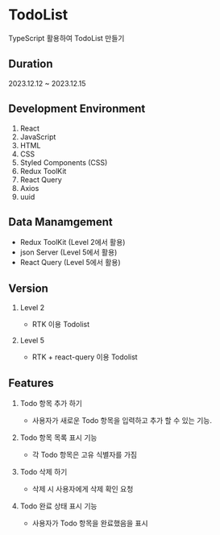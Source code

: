 # TodoList
TypeScript 활용하여 TodoList 만들기

## Duration
2023.12.12 ~ 2023.12.15

## Development Environment
1. React
2. JavaScript
3. HTML
4. CSS
5. Styled Components (CSS)
6. Redux ToolKit
7. React Query
9. Axios
10. uuid

## Data Manamgement
- Redux ToolKit (Level 2에서 활용)
- json Server (Level 5에서 활용)
- React Query (Level 5에서 활용)

## Version
1. Level 2
   - RTK 이용 Todolist

2. Level 5
   - RTK + react-query 이용 Todolist

## Features
1. Todo 항목 추가 하기
   - 사용자가 새로운 Todo 항목을 입력하고 추가 할 수 있는 기능.

2. Todo 항목 목록 표시 기능
   - 각 Todo 항목은 고유 식별자를 가짐

3. Todo 삭제 하기
   - 삭제 시 사용자에게 삭제 확인 요청

4. Todo 완료 상태 표시 기능
   - 사용자가 Todo 항목을 완료했음을 표시
